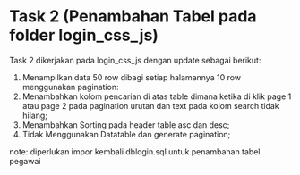 # Task 2 (Penambahan Tabel pada folder login_css_js)
Task 2 dikerjakan pada login_css_js dengan update sebagai berikut:
1. Menampilkan data 50 row dibagi setiap halamannya 10 row menggunakan pagination:
2. Menambahkan kolom pencarian di atas table dimana ketika di klik page 1 atau page 2 pada pagination urutan dan text pada kolom search tidak hilang;
3. Menambahkan Sorting pada header table asc dan desc;
4. Tidak Menggunakan Datatable dan generate pagination;

note: diperlukan impor kembali dblogin.sql untuk penambahan tabel pegawai
